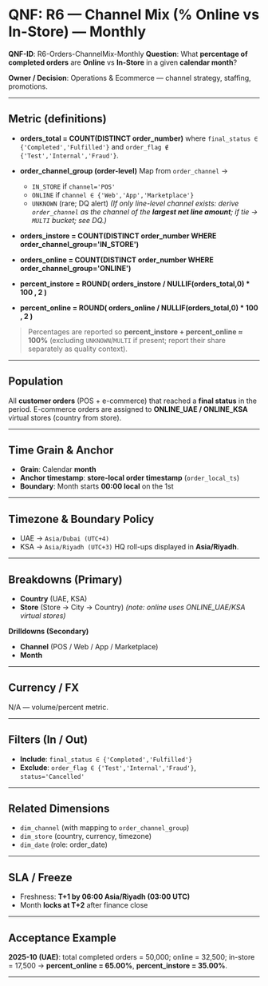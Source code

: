 # QNF: R6 — Channel Mix (% Online vs In-Store) — Monthly

**QNF-ID**: R6-Orders-ChannelMix-Monthly
**Question**: What **percentage of completed orders** are **Online** vs **In-Store** in a given **calendar month**?

**Owner / Decision**: Operations & Ecommerce — channel strategy, staffing, promotions.

---

## Metric (definitions)

* **orders_total = COUNT(DISTINCT order_number)**
  where `final_status ∈ {'Completed','Fulfilled'}` and `order_flag ∉ {'Test','Internal','Fraud'}`.

* **order_channel_group (order-level)**
  Map from `order_channel` →

  * `IN_STORE` if `channel='POS'`
  * `ONLINE` if `channel ∈ {'Web','App','Marketplace'}`
  * `UNKNOWN` (rare; DQ alert)
    *(If only line-level channel exists: derive `order_channel` as the channel of the **largest net line amount**; if tie → `MULTI` bucket; see DQ.)*

* **orders_instore = COUNT(DISTINCT order_number WHERE order_channel_group='IN_STORE')**

* **orders_online = COUNT(DISTINCT order_number WHERE order_channel_group='ONLINE')**

* **percent_instore = ROUND( orders_instore / NULLIF(orders_total,0) * 100 , 2 )**

* **percent_online  = ROUND( orders_online  / NULLIF(orders_total,0) * 100 , 2 )**

> Percentages are reported so **percent_instore + percent_online ≈ 100%** (excluding `UNKNOWN`/`MULTI` if present; report their share separately as quality context).

---

## Population

All **customer orders** (POS + e-commerce) that reached a **final status** in the period.
E-commerce orders are assigned to **ONLINE_UAE / ONLINE_KSA** virtual stores (country from store).

---

## Time Grain & Anchor

* **Grain**: Calendar **month**
* **Anchor timestamp**: **store-local order timestamp** (`order_local_ts`)
* **Boundary**: Month starts **00:00 local** on the 1st

---

## Timezone & Boundary Policy

* UAE → `Asia/Dubai (UTC+4)`
* KSA → `Asia/Riyadh (UTC+3)`
  HQ roll-ups displayed in **Asia/Riyadh**.

---

## Breakdowns (Primary)

* **Country** (UAE, KSA)
* **Store** (Store → City → Country) *(note: online uses ONLINE_UAE/KSA virtual stores)*

**Drilldowns (Secondary)**

* **Channel** (POS / Web / App / Marketplace)
* **Month**

---

## Currency / FX

N/A — volume/percent metric.

---

## Filters (In / Out)

* **Include**: `final_status ∈ {'Completed','Fulfilled'}`
* **Exclude**: `order_flag ∈ {'Test','Internal','Fraud'}`, `status='Cancelled'`

---

## Related Dimensions

* `dim_channel` (with mapping to `order_channel_group`)
* `dim_store` (country, currency, timezone)
* `dim_date` (role: order_date)

---

## SLA / Freeze

* Freshness: **T+1 by 06:00 Asia/Riyadh (03:00 UTC)**
* Month **locks at T+2** after finance close

---

## Acceptance Example

**2025-10 (UAE)**: total completed orders = 50,000; online = 32,500; in-store = 17,500 →
**percent_online = 65.00%**, **percent_instore = 35.00%**.

---